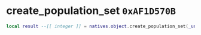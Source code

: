 # create_population_set `0xAF1D570B`

```lua
local result --[[ integer ]] = natives.object.create_population_set(_unk0 --[[ integer ]])
```